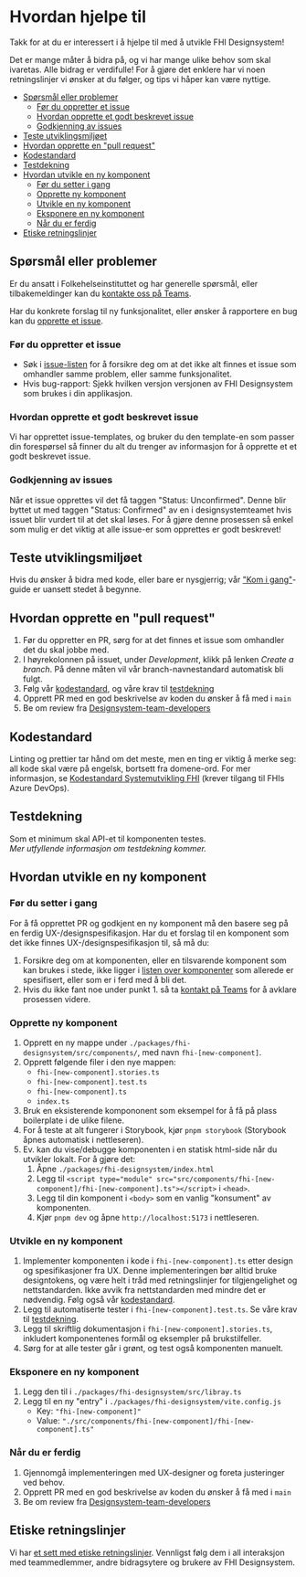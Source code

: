 # Hvordan hjelpe til <!-- omit from toc -->

Takk for at du er interessert i å hjelpe til med å utvikle FHI Designsystem!

Det er mange måter å bidra på, og vi har mange ulike behov som skal ivaretas. Alle bidrag er verdifulle! For å gjøre det enklere har vi noen retningslinjer vi ønsker at du følger, og tips vi håper kan være nyttige.

- [Spørsmål eller problemer](#spørsmål-eller-problemer)
  - [Før du oppretter et issue](#før-du-oppretter-et-issue)
  - [Hvordan opprette et godt beskrevet issue](#hvordan-opprette-et-godt-beskrevet-issue)
  - [Godkjenning av issues](#godkjenning-av-issues)
- [Teste utviklingsmiljøet](#teste-utviklingsmiljøet)
- [Hvordan opprette en "pull request"](#hvordan-opprette-en-pull-request)
- [Kodestandard](#kodestandard)
- [Testdekning](#testdekning)
- [Hvordan utvikle en ny komponent](#hvordan-utvikle-en-ny-komponent)
  - [Før du setter i gang](#før-du-setter-i-gang)
  - [Opprette ny komponent](#opprette-ny-komponent)
  - [Utvikle en ny komponent](#utvikle-en-ny-komponent)
  - [Eksponere en ny komponent](#eksponere-en-ny-komponent)
  - [Når du er ferdig](#når-du-er-ferdig)
- [Etiske retningslinjer](#etiske-retningslinjer)

## Spørsmål eller problemer

Er du ansatt i Folkehelseinstituttet og har generelle spørsmål, eller tilbakemeldinger kan du [kontakte oss på Teams](https://teams.microsoft.com/l/channel/19%3Aa0d23e5a6954497d9e378d3367e7f458%40thread.skype/General?groupId=571dd359-777d-4c02-85ea-d56854d03ef7).

Har du konkrete forslag til ny funksjonalitet, eller ønsker å rapportere en bug kan du [opprette et issue](https://github.com/FHIDev/Fhi.Designsystem/issues).

### Før du oppretter et issue

- Søk i [issue-listen](https://github.com/FHIDev/Fhi.Designsystem/issues) for å forsikre deg om at det ikke alt finnes et issue som omhandler samme problem, eller samme funksjonalitet.
- Hvis bug-rapport: Sjekk hvilken versjon versjonen av FHI Designsystem som brukes i din applikasjon.

### Hvordan opprette et godt beskrevet issue

Vi har opprettet issue-templates, og bruker du den template-en som passer din forespørsel så finner du alt du trenger av informasjon for å opprette et et godt beskrevet issue.

### Godkjenning av issues

Når et issue opprettes vil det få taggen "Status: Unconfirmed". Denne blir byttet ut med taggen "Status: Confirmed" av en i designsystemteamet hvis issuet blir vurdert til at det skal løses. For å gjøre denne prosessen så enkel som mulig er det viktig at alle issue-er som opprettes er godt beskrevet!

## Teste utviklingsmiljøet

Hvis du ønsker å bidra med kode, eller bare er nysgjerrig; vår ["Kom i gang"](./packages/fhi-designsystem/README.md#kom-i-gang)-guide er uansett stedet å begynne.

## Hvordan opprette en "pull request"

1. Før du oppretter en PR, sørg for at det finnes et issue som omhandler det du skal jobbe med.
2. I høyrekolonnen på issuet, under *Development*, klikk på lenken *Create a branch*. På denne måten vil vår branch-navnestandard automatisk bli fulgt.
3. Følg vår [kodestandard](#kodestandard), og våre krav til [testdekning](#testdekning)
4. Opprett PR med en god beskrivelse av koden du ønsker å få med i `main`
5. Be om review fra [Designsystem-team-developers](https://github.com/orgs/FHIDev/teams/designsystem-team-developers)

## Kodestandard

Linting og prettier tar hånd om det meste, men en ting er viktig å merke seg: all kode skal være på engelsk, bortsett fra domene-ord. For mer informasjon, se [Kodestandard Systemutvikling FHI](https://fhi.visualstudio.com/Fhi.Felles/_wiki/wikis/Fhi.Guidelines.Wiki/4892/kodestandard)  (krever tilgang til FHIs Azure DevOps).

## Testdekning

Som et minimum skal API-et til komponenten testes.  
*Mer utfyllende informasjon om testdekning kommer.*

## Hvordan utvikle en ny komponent

### Før du setter i gang

For å få opprettet PR og godkjent en ny komponent må den basere seg på en ferdig UX-/designspesifikasjon. Har du et forslag til en komponent som det ikke finnes UX-/designspesifikasjon til, så må du:

1. Forsikre deg om at komponenten, eller en tilsvarende komponent som kan brukes i stede, ikke ligger i [listen over komponenter](https://github.com/FHIDev/Fhi.Designsystem/milestone/1) som allerede er spesifisert, eller som er i ferd med å bli det.
2. Hvis du ikke fant noe under punkt 1. så ta [kontakt på Teams](https://teams.microsoft.com/l/channel/19%3Aa0d23e5a6954497d9e378d3367e7f458%40thread.skype/General?groupId=571dd359-777d-4c02-85ea-d56854d03ef7) for å avklare prosessen videre.

### Opprette ny komponent

1. Opprett en ny mappe under `./packages/fhi-designsystem/src/components/`, med navn `fhi-[new-component]`.
2. Opprett følgende filer i den nye mappen:
   - `fhi-[new-component].stories.ts`
   - `fhi-[new-component].test.ts`
   - `fhi-[new-component].ts`
   - `index.ts`
3. Bruk en eksisterende kompononent som eksempel for å få på plass boilerplate i de ulike filene.
4. For å teste at alt fungerer i Storybook, kjør `pnpm storybook` (Storybook åpnes automatisk i nettleseren).
5. Ev. kan du vise/debugge komponenten i en statisk html-side når du utvikler lokalt. For å gjøre det:
   1. Åpne `./packages/fhi-designsystem/index.html`
   2. Legg til `<script type="module" src="src/components/fhi-[new-component]/fhi-[new-component].ts"></script>` i `<head>`.
   3. Legg til din komponent i `<body>` som en vanlig "konsument" av komponenten.
   4. Kjør `pnpm dev` og åpne `http://localhost:5173` i nettleseren.

### Utvikle en ny komponent

1. Implementer komponenten i kode i `fhi-[new-component].ts` etter design og spesifikasjoner fra UX. Denne implementeringen bør alltid bruke designtokens, og være helt i tråd med retningslinjer for tilgjengelighet og nettstandarden. Ikke avvik fra nettstandarden med mindre det er nødvendig. Følg også vår [kodestandard](#kodestandard).
2. Legg til automatiserte tester i `fhi-[new-component].test.ts`. Se våre krav til [testdekning](#testdekning).
3. Legg til skriftlig dokumentasjon i `fhi-[new-component].stories.ts`, inkludert komponentenes formål og eksempler på brukstilfeller.
4. Sørg for at alle tester går i grønt, og test også komponenten manuelt.

### Eksponere en ny komponent

1. Legg den til i `./packages/fhi-designsystem/src/libray.ts`
2. Legg til en ny "entry" i `./packages/fhi-designsystem/vite.config.js`
   - Key: `"fhi-[new-component]"`
   - Value: `"./src/components/fhi-[new-component]/fhi-[new-component].ts"`

### Når du er ferdig

1. Gjennomgå implementeringen med UX-designer og foreta justeringer ved behov.
2. Opprett PR med en god beskrivelse av koden du ønsker å få med i `main`
3. Be om review fra [Designsystem-team-developers](https://github.com/orgs/FHIDev/teams/designsystem-team-developers)

## Etiske retningslinjer

Vi har [et sett med etiske retningslinjer](CODE_OF_CONDUCT.md). Vennligst følg dem i all interaksjon med teammedlemmer, andre bidragsytere og brukere av FHI Designsystem.
